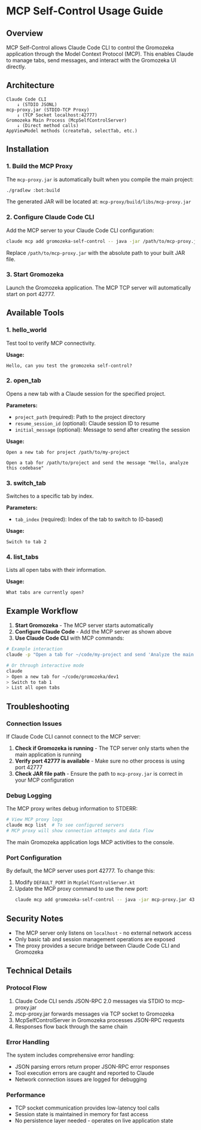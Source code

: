 # MCP Self-Control Usage Guide

## Overview

MCP Self-Control allows Claude Code CLI to control the Gromozeka application through the Model Context Protocol (MCP). This enables Claude to manage tabs, send messages, and interact with the Gromozeka UI directly.

## Architecture

```
Claude Code CLI
    ↓ (STDIO JSONL)
mcp-proxy.jar (STDIO-TCP Proxy)  
    ↓ (TCP Socket localhost:42777)
Gromozeka Main Process (McpSelfControlServer)
    ↓ (Direct method calls)
AppViewModel methods (createTab, selectTab, etc.)
```

## Installation

### 1. Build the MCP Proxy

The `mcp-proxy.jar` is automatically built when you compile the main project:

```bash
./gradlew :bot:build
```

The generated JAR will be located at: `mcp-proxy/build/libs/mcp-proxy.jar`

### 2. Configure Claude Code CLI

Add the MCP server to your Claude Code CLI configuration:

```bash
claude mcp add gromozeka-self-control -- java -jar /path/to/mcp-proxy.jar 42777
```

Replace `/path/to/mcp-proxy.jar` with the absolute path to your built JAR file.

### 3. Start Gromozeka

Launch the Gromozeka application. The MCP TCP server will automatically start on port 42777.

## Available Tools

### 1. hello_world

Test tool to verify MCP connectivity.

**Usage:**
```
Hello, can you test the gromozeka self-control?
```

### 2. open_tab

Opens a new tab with a Claude session for the specified project.

**Parameters:**
- `project_path` (required): Path to the project directory
- `resume_session_id` (optional): Claude session ID to resume
- `initial_message` (optional): Message to send after creating the session

**Usage:**
```
Open a new tab for project /path/to/my-project
```

```
Open a tab for /path/to/project and send the message "Hello, analyze this codebase"
```

### 3. switch_tab

Switches to a specific tab by index.

**Parameters:**
- `tab_index` (required): Index of the tab to switch to (0-based)

**Usage:**
```
Switch to tab 2
```

### 4. list_tabs

Lists all open tabs with their information.

**Usage:**
```
What tabs are currently open?
```

## Example Workflow

1. **Start Gromozeka** - The MCP server starts automatically
2. **Configure Claude Code** - Add the MCP server as shown above  
3. **Use Claude Code CLI** with MCP commands:

```bash
# Example interaction
claude -p "Open a tab for ~/code/my-project and send 'Analyze the main.kt file'"

# Or through interactive mode
claude
> Open a new tab for ~/code/gromozeka/dev1
> Switch to tab 1  
> List all open tabs
```

## Troubleshooting

### Connection Issues

If Claude Code CLI cannot connect to the MCP server:

1. **Check if Gromozeka is running** - The TCP server only starts when the main application is running
2. **Verify port 42777 is available** - Make sure no other process is using port 42777
3. **Check JAR file path** - Ensure the path to `mcp-proxy.jar` is correct in your MCP configuration

### Debug Logging

The MCP proxy writes debug information to STDERR:

```bash
# View MCP proxy logs  
claude mcp list  # To see configured servers
# MCP proxy will show connection attempts and data flow
```

The main Gromozeka application logs MCP activities to the console.

### Port Configuration

By default, the MCP server uses port 42777. To change this:

1. Modify `DEFAULT_PORT` in `McpSelfControlServer.kt`
2. Update the MCP proxy command to use the new port:
   ```bash
   claude mcp add gromozeka-self-control -- java -jar mcp-proxy.jar 43000
   ```

## Security Notes

- The MCP server only listens on `localhost` - no external network access
- Only basic tab and session management operations are exposed
- The proxy provides a secure bridge between Claude Code CLI and Gromozeka

## Technical Details

### Protocol Flow

1. Claude Code CLI sends JSON-RPC 2.0 messages via STDIO to mcp-proxy.jar
2. mcp-proxy.jar forwards messages via TCP socket to Gromozeka  
3. McpSelfControlServer in Gromozeka processes JSON-RPC requests
4. Responses flow back through the same chain

### Error Handling

The system includes comprehensive error handling:
- JSON parsing errors return proper JSON-RPC error responses
- Tool execution errors are caught and reported to Claude
- Network connection issues are logged for debugging

### Performance

- TCP socket communication provides low-latency tool calls
- Session state is maintained in memory for fast access
- No persistence layer needed - operates on live application state